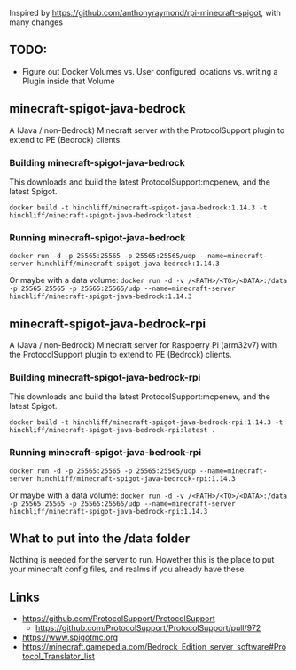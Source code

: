 Inspired by https://github.com/anthonyraymond/rpi-minecraft-spigot, with many changes

## TODO:
* Figure out Docker Volumes vs. User configured locations vs. writing a Plugin inside that Volume

## minecraft-spigot-java-bedrock

A (Java / non-Bedrock) Minecraft server with the ProtocolSupport plugin to extend to PE (Bedrock) clients.

### Building minecraft-spigot-java-bedrock
This downloads and build the latest ProtocolSupport:mcpenew, and the latest Spigot.

`docker build -t hinchliff/minecraft-spigot-java-bedrock:1.14.3 -t hinchliff/minecraft-spigot-java-bedrock:latest .`

### Running minecraft-spigot-java-bedrock
`docker run -d -p 25565:25565 -p 25565:25565/udp --name=minecraft-server hinchliff/minecraft-spigot-java-bedrock:1.14.3`

Or maybe with a data volume:
`docker run -d -v /<PATH>/<TO>/<DATA>:/data -p 25565:25565 -p 25565:25565/udp --name=minecraft-server hinchliff/minecraft-spigot-java-bedrock:1.14.3`

## minecraft-spigot-java-bedrock-rpi
A (Java / non-Bedrock) Minecraft server for Raspberry Pi (arm32v7) with the ProtocolSupport plugin to extend to PE (Bedrock) clients.

### Building minecraft-spigot-java-bedrock-rpi
This downloads and build the latest ProtocolSupport:mcpenew, and the latest Spigot.

`docker build -t hinchliff/minecraft-spigot-java-bedrock-rpi:1.14.3 -t hinchliff/minecraft-spigot-java-bedrock-rpi:latest .`

### Running minecraft-spigot-java-bedrock-rpi
`docker run -d -p 25565:25565 -p 25565:25565/udp --name=minecraft-server hinchliff/minecraft-spigot-java-bedrock-rpi:1.14.3`

Or maybe with a data volume:
`docker run -d -v /<PATH>/<TO>/<DATA>:/data -p 25565:25565 -p 25565:25565/udp --name=minecraft-server hinchliff/minecraft-spigot-java-bedrock-rpi:1.14.3`


## What to put into the /data folder
Nothing is needed for the server to run.
Howether this is the place to put your minecraft config files, and realms if you already have these.

## Links
* https://github.com/ProtocolSupport/ProtocolSupport
  * https://github.com/ProtocolSupport/ProtocolSupport/pull/972
* https://www.spigotmc.org
* https://minecraft.gamepedia.com/Bedrock_Edition_server_software#Protocol_Translator_list
